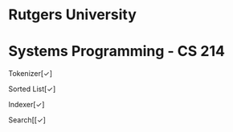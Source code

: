Rutgers University
====================
Systems Programming - CS 214
====================
Tokenizer[✓]

Sorted List[✓]

Indexer[✓]

Search[[✓]
